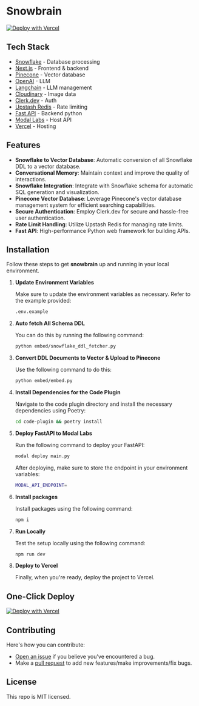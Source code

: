# Snowbrain

[![Deploy with Vercel](https://vercel.com/button)](https://vercel.com/new/clone?repository-url=https://github.com/kaarthik108/snowbrain&project-name=snowbrain&repo-name=snowbrain)


## Tech Stack
- [Snowflake](https://www.snowflake.com/) - Database processing
- [Next.js](https://nextjs.org/) - Frontend & backend
- [Pinecone](https://www.pinecone.io/) - Vector database
- [OpenAI](https://www.openai.com/) - LLM
- [Langchain](https://js.langchain.com/docs/) - LLM management
- [Cloudinary](https://cloudinary.com/) - Image data
- [Clerk.dev](https://clerk.dev/) - Auth
- [Upstash Redis](https://upstash.com/) - Rate limiting
- [Fast API](https://fastapi.tiangolo.com/) - Backend python
- [Modal Labs](https://modal.com/) - Host API
- [Vercel](https://vercel.com/) - Hosting


## Features

- **Snowflake to Vector Database**: Automatic conversion of all Snowflake DDL to a vector database.
- **Conversational Memory**: Maintain context and improve the quality of interactions.
- **Snowflake Integration**: Integrate with Snowflake schema for automatic SQL generation and visualization.
- **Pinecone Vector Database**: Leverage Pinecone's vector database management system for efficient searching capabilities.
- **Secure Authentication**: Employ Clerk.dev for secure and hassle-free user authentication.
- **Rate Limit Handling**: Utilize Upstash Redis for managing rate limits.
- **Fast API**: High-performance Python web framework for building APIs.

## Installation

Follow these steps to get **snowbrain** up and running in your local environment.

1. **Update Environment Variables**

    Make sure to update the environment variables as necessary. Refer to the example provided:

    ```bash
    .env.example
    ```

2. **Auto fetch All Schema DDL**

    You can do this by running the following command:

    ```bash
    python embed/snowflake_ddl_fetcher.py
    ```

3. **Convert DDL Documents to Vector & Upload to Pinecone**

    Use the following command to do this:

    ```bash
    python embed/embed.py
    ```

4. **Install Dependencies for the Code Plugin**

    Navigate to the code plugin directory and install the necessary dependencies using Poetry:

    ```bash
    cd code-plugin && poetry install
    ```

5. **Deploy FastAPI to Modal Labs**

    Run the following command to deploy your FastAPI:

    ```bash
    modal deploy main.py
    ```

    After deploying, make sure to store the endpoint in your environment variables:

    ```bash
    MODAL_API_ENDPOINT=
    ```

6. **Install packages**

    Install packages using the following command:

    ```bash
    npm i
    ```

7. **Run Locally**

    Test the setup locally using the following command:

    ```bash
    npm run dev
    ```

8. **Deploy to Vercel**

    Finally, when you're ready, deploy the project to Vercel.


## One-Click Deploy
[![Deploy with Vercel](https://vercel.com/button)](https://vercel.com/new/clone?repository-url=https://github.com/kaarthik108/snowbrain&project-name=snowbrain&repo-name=snowbrain)


## Contributing

Here's how you can contribute:

- [Open an issue](https://github.com/kaarthik108/snowbrain/issues) if you believe you've encountered a bug.
- Make a [pull request](https://github.com/kaarthik108/snowbrain/pulls) to add new features/make improvements/fix bugs.


## License

This repo is MIT licensed.